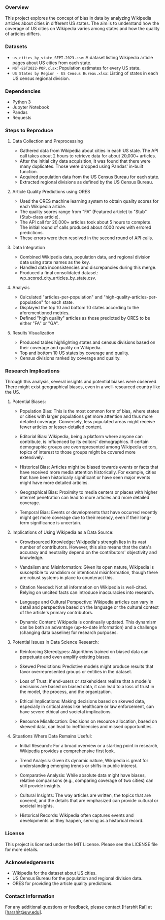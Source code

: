 ### Overview
This project explores the concept of bias in data by analyzing Wikipedia articles about cities in different US states. The aim is to understand how the coverage of US cities on Wikipedia varies among states and how the quality of articles differs.

### Datasets
- `us_cities_by_state_SEPT.2023.csv`: A dataset listing Wikipedia article pages about US cities from each state.
- `NST-EST2022-POP.xlsx`: Population estimates for every US state.
- `US States by Region - US Census Bureau.xlsx`: Listing of states in each US census regional division.

### Dependencies
- Python 3
- Jupyter Notebook
- Pandas
- Requests

### Steps to Reproduce
1. Data Collection and Preprocessing
   - Gathered data from Wikipedia about cities in each US state. The API call takes about 2 hours to retrieve data for about 20,000+ articles.
   - After the initial city data acquisition, it was found that there were many duplicates. Those were dropped using Pandas' in-built function.
   - Acquired population data from the US Census Bureau for each state.
   - Extracted regional divisions as defined by the US Census Bureau.

2. Article Quality Predictions using ORES
   - Used the ORES machine learning system to obtain quality scores for each Wikipedia article.
   - The quality scores range from "FA" (Featured article) to "Stub" (Stub-class article).
   - The API call for 20,000+ articles took about 5 hours to complete. The initial round of calls produced about 4000 rows with errored predictions.
   - These errors were then resolved in the second round of API calls.

3. Data Integration
   - Combined Wikipedia data, population data, and regional division data using state names as the key.
   - Handled data inconsistencies and discrepancies during this merge.
   - Produced a final consolidated dataset: wp_scored_city_articles_by_state.csv.

4. Analysis
   - Calculated "articles-per-population" and "high-quality-articles-per-population" for each state.
   - Displayed the top 10 and bottom 10 states according to the aforementioned metrics.
   - Defined "high quality" articles as those predicted by ORES to be either "FA" or "GA".

5. Results Visualization
   - Produced tables highlighting states and census divisions based on their coverage and quality on Wikipedia.
   - Top and bottom 10 US states by coverage and quality.
   - Census divisions ranked by coverage and quality.

### Research Implications
Through this analysis, several insights and potential biases were observed. There might exist geographical biases, even in a well-resourced country like the US.

1. Potential Biases:
   - Population Bias: This is the most common form of bias, where states or cities with larger populations get more attention and thus more detailed coverage. Conversely, less populated areas might receive fewer articles or lesser-detailed content.

   - Editorial Bias: Wikipedia, being a platform where anyone can contribute, is influenced by its editors' demographics. If certain demographic groups are overrepresented among Wikipedia editors, topics of interest to those groups might be covered more extensively.

   - Historical Bias: Articles might be biased towards events or facts that have received more media attention historically. For example, cities that have been historically significant or have seen major events might have more detailed articles.

   - Geographical Bias: Proximity to media centers or places with higher internet penetration can lead to more articles and more detailed coverage.

   - Temporal Bias: Events or developments that have occurred recently might get more coverage due to their recency, even if their long-term significance is uncertain.

2. Implications of Using Wikipedia as a Data Source:
   - Crowdsourced Knowledge: Wikipedia's strength lies in its vast number of contributors. However, this also means that the data's accuracy and neutrality depend on the contributors' objectivity and knowledge.

   - Vandalism and Misinformation: Given its open nature, Wikipedia is susceptible to vandalism or intentional misinformation, though there are robust systems in place to counteract this.

   - Citation Needed: Not all information on Wikipedia is well-cited. Relying on uncited facts can introduce inaccuracies into research.

   - Language and Cultural Perspective: Wikipedia articles can vary in detail and perspective based on the language or the cultural context of the article's primary contributors.

   - Dynamic Content: Wikipedia is continually updated. This dynamism can be both an advantage (up-to-date information) and a challenge (changing data baseline) for research purposes.

3. Potential Issues in Data Science Research:
   - Reinforcing Stereotypes: Algorithms trained on biased data can perpetuate and even amplify existing biases.

   - Skewed Predictions: Predictive models might produce results that favor overrepresented groups or entities in the dataset.

   - Loss of Trust: If end-users or stakeholders realize that a model's decisions are based on biased data, it can lead to a loss of trust in the model, the process, and the organization.

   - Ethical Implications: Making decisions based on skewed data, especially in critical areas like healthcare or law enforcement, can have severe ethical and societal implications.

   - Resource Misallocation: Decisions on resource allocation, based on skewed data, can lead to inefficiencies and missed opportunities.

4. Situations Where Data Remains Useful:
   - Initial Research: For a broad overview or a starting point in research, Wikipedia provides a comprehensive first look.

   - Trend Analysis: Given its dynamic nature, Wikipedia is great for understanding emerging trends or shifts in public interest.

   - Comparative Analysis: While absolute data might have biases, relative comparisons (e.g., comparing coverage of two cities) can still provide insights.

   - Cultural Insights: The way articles are written, the topics that are covered, and the details that are emphasized can provide cultural or societal insights.

   - Historical Records: Wikipedia often captures events and developments as they happen, serving as a historical record.

### License
This project is licensed under the MIT License. Please see the LICENSE file for more details.

### Acknowledgements
- Wikipedia for the dataset about US cities.
- US Census Bureau for the population and regional division data.
- ORES for providing the article quality predictions.

### Contact Information
For any additional questions or feedback, please contact [Harshit Rai] at [harshit@uw.edu].